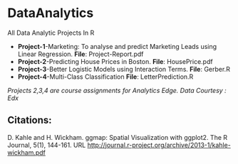 # DataAnalytics
All Data Analytic Projects In R

<ul>
  <li><b>Project-1</b>-Marketing: To analyse and predict Marketing Leads using Linear Regression. <b>File</b>: Project-Report.pdf</li>

  <li><b>Project-2</b>-Predicting House Prices in Boston. <b>File</b>: HousePrice.pdf</li>

  <li><b>Project-3</b>-Better Logistic Models using Interaction Terms. <b>File</b>: Gerber.R</li> 
  
   <li><b>Project-4</b>-Multi-Class Classification <b>File</b>: LetterPrediction.R</li> 
</ul>

<i> Projects 2,3,4 are course assignments for Analytics Edge. Data Courtesy : Edx </i>
## Citations:
D. Kahle and H. Wickham. ggmap: Spatial Visualization with ggplot2. The R Journal, 5(1), 144-161. URL http://journal.r-project.org/archive/2013-1/kahle-wickham.pdf

